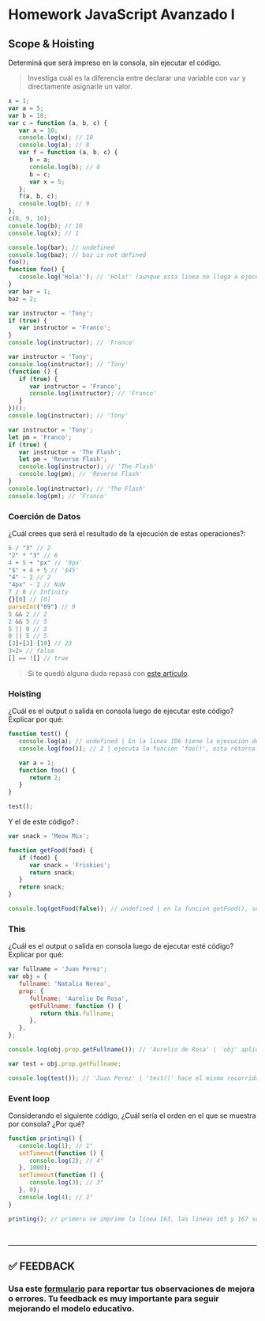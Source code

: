 # Homework JavaScript Avanzado I

## Scope & Hoisting

Determiná que será impreso en la consola, sin ejecutar el código.

> Investiga cuál es la diferencia entre declarar una variable con `var` y directamente asignarle un valor.

```javascript
x = 1;
var a = 5;
var b = 10;
var c = function (a, b, c) {
   var x = 10;
   console.log(x); // 10
   console.log(a); // 8
   var f = function (a, b, c) {
      b = a;
      console.log(b); // 8
      b = c;
      var x = 5;
   };
   f(a, b, c);
   console.log(b); // 9
};
c(8, 9, 10);
console.log(b); // 10
console.log(x); // 1
```

```javascript
console.log(bar); // undefined
console.log(baz); // baz is not defined
foo();
function foo() {
   console.log('Hola!'); // 'Hola!' (aunque esta linea no llega a ejecutarse, por el error de la línea 33)
}
var bar = 1;
baz = 2;
```

```javascript
var instructor = 'Tony';
if (true) {
   var instructor = 'Franco';
}
console.log(instructor); // 'Franco'
```

```javascript
var instructor = 'Tony';
console.log(instructor); // 'Tony'
(function () {
   if (true) {
      var instructor = 'Franco';
      console.log(instructor); // 'Franco'
   }
})();
console.log(instructor); // 'Tony'
```

```javascript
var instructor = 'Tony';
let pm = 'Franco';
if (true) {
   var instructor = 'The Flash';
   let pm = 'Reverse Flash';
   console.log(instructor); // 'The Flash'
   console.log(pm); // 'Reverse Flash'
}
console.log(instructor); // 'The Flash'
console.log(pm); // 'Franco'
```

### Coerción de Datos

¿Cuál crees que será el resultado de la ejecución de estas operaciones?:

```javascript
6 / "3" // 2
"2" * "3" // 6
4 + 5 + "px" // '9px'
"$" + 4 + 5 // '$45'
"4" - 2 // 2
"4px" - 2 // NaN
7 / 0 // Infinity
{}[0] // [0]
parseInt("09") // 9
5 && 2 // 2
2 && 5 // 5
5 || 0 // 5
0 || 5 // 5
[3]+[3]-[10] // 23
3>2> // false
[] == ![] // true
```

> Si te quedó alguna duda repasá con [este artículo](http://javascript.info/tutorial/object-conversion).

### Hoisting

¿Cuál es el output o salida en consola luego de ejecutar este código? Explicar por qué:

```javascript
function test() {
   console.log(a); // undefined | En la linea 106 tiene la ejecución del console.log(a), y 'a' existe por la linea 109 mediante Hoisting, pero no puede acceder al valor = 1, por lo tanto es 'undefined'.
   console.log(foo()); // 2 | ejecuta la funcion 'foo()', esta retorna el valor 2, por lo tanto la linea 107 hace un console.log(2).

   var a = 1;
   function foo() {
      return 2;
   }
}

test();
```

Y el de este código? :

```javascript
var snack = 'Meow Mix';

function getFood(food) {
   if (food) {
      var snack = 'Friskies';
      return snack;
   }
   return snack;
}

console.log(getFood(false)); // undefined | en la funcion getFood(), se reconoce a la variable snack mediante hoisting, por lo que ya tiene un valor undefined. Dado que la evaluacion del if da false, snack devuelve su valoren la línea 128, y sigue siendo undefined.
```

### This

¿Cuál es el output o salida en consola luego de ejecutar esté código? Explicar por qué:

```javascript
var fullname = 'Juan Perez';
var obj = {
   fullname: 'Natalia Nerea',
   prop: {
      fullname: 'Aurelio De Rosa',
      getFullname: function () {
         return this.fullname;
      },
   },
};

console.log(obj.prop.getFullname()); // 'Aurelio de Rosa' | 'obj' aplica la propiedad 'prop', que a su vez prop es otro objeto que aplica el método 'getFullname' y lo invoca. Esto es la línea 145, que retorna 'this.fullname', y this hace referencia al contexto del objeto 'prop', por lo tanto fullname es 'Aurelio De Rosa'

var test = obj.prop.getFullname;

console.log(test()); // 'Juan Perez' | 'test()' hace el mismo recorrido que el console.log() anterior, pero como 'test' se encuentra en el contexto global, 'this hace referencia al objeto global, y el valor de 'fullname' del objeto global, es 'Juan Perez'
```

### Event loop

Considerando el siguiente código, ¿Cuál sería el orden en el que se muestra por consola? ¿Por qué?

```javascript
function printing() {
   console.log(1); // 1°
   setTimeout(function () {
      console.log(2); // 4°
   }, 1000);
   setTimeout(function () {
      console.log(3); // 3°
   }, 0);
   console.log(4); // 2°
}

printing(); // primero se imprime la línea 163, las líneas 165 y 167 se ponen en espera, segundo imprime la línea 170. Las líneas que no fueron impresas, han tenido demoras, y como JavaScript es sincrónico, espera que se resuelvan de manera externa para recibir el resultado. El setTimeout de la línea 167 tiene una demora de 0, por lo que se retornara y se imprime en 3er lugar, y por último cuando se cumpla la demora de 1000 de la línea 165, se imprime en 4to lugar.
```

</br >

---

## **✅ FEEDBACK**

### Usa este [**formulario**](https://docs.google.com/forms/d/e/1FAIpQLSe1MybH_Y-xcp1RP0jKPLndLdJYg8cwyHkSb9MwSrEjoxyzWg/viewform) para reportar tus observaciones de mejora o errores. Tu feedback es muy importante para seguir mejorando el modelo educativo.
